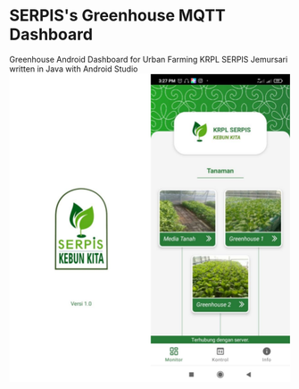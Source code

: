 # SERPIS's Greenhouse MQTT Dashboard
Greenhouse Android Dashboard for Urban Farming KRPL SERPIS Jemursari written in Java with Android Studio
![My Image](ui_screenshoots/1.PNG)